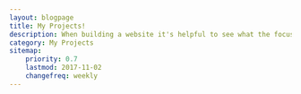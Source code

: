 ```yaml
---
layout: blogpage
title: My Projects!
description: When building a website it's helpful to see what the focus of your site is. This page is an example of how to show a website's focus.
category: My Projects
sitemap:
    priority: 0.7
    lastmod: 2017-11-02
    changefreq: weekly
---
```


